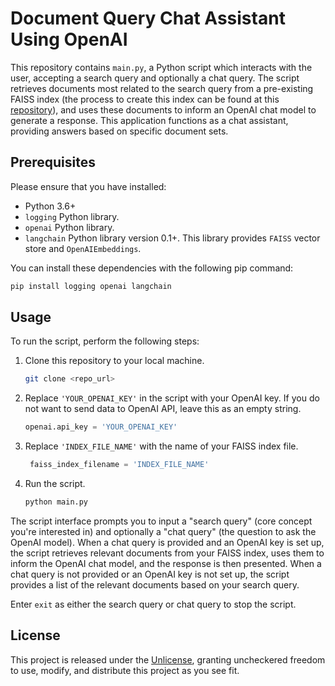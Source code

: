 # Document Query Chat Assistant Using OpenAI

This repository contains `main.py`, a Python script which interacts with the user, accepting a search query and optionally a chat query. The script retrieves documents most related to the search query from a pre-existing FAISS index (the process to create this index can be found at this [repository](https://github.com/rmilejcz/faiss_builder)), and uses these documents to inform an OpenAI chat model to generate a response. This application functions as a chat assistant, providing answers based on specific document sets.

## Prerequisites

Please ensure that you have installed:

- Python 3.6+
- `logging` Python library.
- `openai` Python library.
- `langchain` Python library version 0.1+. This library provides `FAISS` vector store and `OpenAIEmbeddings`.

You can install these dependencies with the following pip command:

```bash
pip install logging openai langchain
```

## Usage

To run the script, perform the following steps:

1. Clone this repository to your local machine.

    ```bash
    git clone <repo_url>
    ```

2. Replace `'YOUR_OPENAI_KEY'` in the script with your OpenAI key. If you do not want to send data to OpenAI API, leave this as an empty string.

    ```python
    openai.api_key = 'YOUR_OPENAI_KEY'
    ```

3. Replace `'INDEX_FILE_NAME'` with the name of your FAISS index file.

    ```python
     faiss_index_filename = 'INDEX_FILE_NAME'
    ```

4. Run the script.

    ```bash
    python main.py
    ```

The script interface prompts you to input a "search query" (core concept you're interested in) and optionally a "chat query" (the question to ask the OpenAI model). When a chat query is provided and an OpenAI key is set up, the script retrieves relevant documents from your FAISS index, uses them to inform the OpenAI chat model, and the response is then presented. When a chat query is not provided or an OpenAI key is not set up, the script provides a list of the relevant documents based on your search query.

Enter `exit` as either the search query or chat query to stop the script.

## License

This project is released under the [Unlicense](https://unlicense.org/), granting uncheckered freedom to use, modify, and distribute this project as you see fit.

